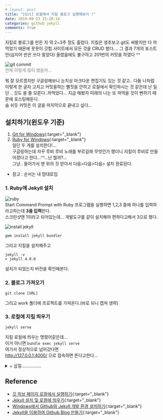 ```yaml
---
# layout: post
title: "[Git] 로컬에서 지킬 블로그 실행해보기 !"
date: 2019-09-23 15:20:14
categories: github jekyll
comments: true
---
```

  
  
지킬로 블로그를 만든 지 약 2~3주 정도 흘렀다. 지킬은 생초보고 git도 써봤지만 다 까먹었기 때문에 꿋꿋이 깃헙 사이트에서 모든 것을 CRUD 했다.... 
그 결과 7개의 포스트만(심지어 반은 쓰다 말았다) 올렸음에도 불구하고 201번의 커밋을 하였다 ^^  
  
![git commit](https://user-images.githubusercontent.com/41671001/65405016-e76ef980-de15-11e9-87f3-3698c7c07680.png)  
<font style="color:#808080">언제 이렇게 많이 했을까...</font>  
  
뭐 잘 모르겠지만 구글링해보니 눈치상 마크다운 편집기도 있는 것 같고.. 다들 나처럼 이렇게 한 글자 고치고 커밋을하는 
뻘짓을 안하고 로컬에서 확인하시는 것 같은데 난 일단 .. 깃도 쓸 줄 모른다..까먹었다... 지금 해봤자 미래의 나는 또 까먹을 것이 뻔하기 때문에 포스팅해둔다.  
숨 쉬듯 커밋은 이 글을 마지막으로 끝내고 싶다...

## 설치하기(윈도우 기준)  
1. [Git for Windows](https://gitforwindows.org){:target="_blank"}  
2. [Ruby for Windows](https://rubyinstaller.org/){:target="_blank"}  
일단 두 개를 설치한다!...  
구글링하는데 자꾸 루비 루비 노래를 부르길래 무엇인가 했더니 지킬이 루비로 만들어졌다고 한다...^^...난 뭘까?...  
그냥.. 들어가서 맨 위의 것 받아서 다음>다음>다음> 설치 완료된다.    
  
* 참고 : 순서는 내 맘대로임  
  
### 1. Ruby에 Jekyll 설치  
![ruby](https://user-images.githubusercontent.com/41671001/65407463-8e0ac880-de1d-11e9-8a1c-db65a2cfec39.png)  
Start Command Prompt with Ruby 프로그램을 실행하면 1,2,3 중에 하나를 입력하라고하는데 <strong>3을 입력</strong>한다.  
스크린샷엔 1이라고 되어있는데... 개발도구를 같이 설치해야 편하다고해서 3으로 했다.  
  
![install jekyll](https://user-images.githubusercontent.com/41671001/65408952-89e0aa00-de21-11e9-91cd-ee0e068886b6.png)  
```
gem install jekyll bundler
```
그리고 지킬을 설치해주고  
  
```
jekyll -v
> jekyll 4.0.0
```
설치가 되었는지 버전을 확인해본다.  

### 2. 블로그 가져오기  
```
git clone [URL]
```  
그리고 work 폴더에 프로젝트를 가져온다.(바로 되니 캡쳐 생략)  
  
### 3. 로컬에 지킬 띄우기  
```
jekyll serve
```
지킬 로컬에 띄우는 명령어같은데...  
이거 아니면 `bundle exec jekyll serve`  
여기서 정상적으로 넘어갔다면  
http://127.0.0.1:4000/ 으로 접속하면 뜬다고한다...  
  
  
  
<details>
  <summary>+ 삽질................</summary>
<div markdown="1">
하지만 나는 오류가 난다^^ 바로 될리가 없지...  
  
```  
C:\work>jekyll serve
Configuration file: none
            Source: C:/work
       Destination: C:/work/_site
 Incremental build: disabled. Enable with --incremental
      Generating...
          Skipping: sbeeeeeeen.github.io/_posts/2019-09-23-git-bash-1.md has a future date
  Liquid Exception: Could not locate the included file 'gallery' in any of ["C:/work/_includes"]. Ensure it exists in one of those directories and, if it is a symlink, does not point outside your site source. in sbeeeeeeen.github.io/about.md
```  
Liquid Exception은 뭐란 말인가............  
구글링했으나 뭐라는지 모르겠다...  
  
gallery?.... 이런 파일도 있었나... 모르겠으니 쿨하게 삭제하고 다시 시도했는데..안된다...약간 때려치고 싶다...  
그냥 about.md 파일에서 gallery 쓰는 줄을 없애버렸다.. 어차피 테마 그대로 가져온 거라....  
혹시 몰라서 gallery파일에서 include는 includes로 바꿨다([스택오버플로우에서 누가 해보라고했다](https://stackoverflow.com/questions/47624711/could-not-locate-the-included-file-error){:target="_blank"})  
  
암튼.. 둘 다 하고 다시 jekyll serve 해보니  
  
```
  Conversion error: Jekyll::Converters::Scss encountered an error while converting 'sbeeeeeeen.github.io/assets/css/main.scss':
                    Error: File to import not found or unreadable: minimal-mistakes/skins/default. on line 3:1 of main.scss >> @import "minimal-mistakes/skins/default"; // skin ^
```  
ㅜ.. 저기요...   
[하지만 나와 같은 사람은 또 있었다...](https://github.com/mmistakes/minimal-mistakes/issues/1244){:target="_blank"}  
  
해주고 나면  
```
Configuration file: none
            Source: c:/work
       Destination: c:/work/_site
 Incremental build: disabled. Enable with --incremental
      Generating...
          Skipping: sbeeeeeeen.github.io/_posts/2019-09-23-git-bash-1.md has a future date
     Build Warning: Layout 'categories' requested in sbeeeeeeen.github.io/category-archive.md does not exist.
     Build Warning: Layout 'home' requested in sbeeeeeeen.github.io/index.html does not exist.
  Conversion error: Jekyll::Converters::Scss encountered an error while converting 'sbeeeeeeen.github.io/assets/css/main.scss':
                    Error: Invalid CSS after '...harset "utf-8";': expected 1 selector or at-rule, was '# @import "minimal-' on line 1:18 of main.scss >> @charset "utf-8"; -----------------^
```  
뭐 끝이 없네... 그냥 import에 # 하나 박으면 주석처리 될 줄 알았는데 안먹은 것 같다... 그냥 그 라인 없애고 다시 시도...  
  
```
 Conversion error: Jekyll::Converters::Scss encountered an error while converting 'sbeeeeeeen.github.io/assets/css/main.scss':
                    Error: File to import not found or unreadable: minimal-mistakes. on line 3:1 of main.scss >> @import "minimal-mistakes"; // main partials ^
```
내가 뭘 잘못했을까............ 

2019.10.04 추가  
다 삭제하고 다시 깔았다. git clone까지는 그대로했다.  
그리고 git clone한 곳 말고 그 repositoryid.github.io 경로에서 `bundle install`하고,  
  
```
jekyll build
```  
  
이걸 하니.. 인코딩 오류가 나서 (CP949였나?...딱봐도 인코딩문제)  
  
```
chcp 65001
```
이걸 입력해줬다(UTF-8로 바꿔주기 위함)  
  
그리고 다시 하니까 돌아갔다!..
<br>
  
그리고 또 오류가 났던 것 중에 하나가 라이브러리 문제였는데,  
대충 오류 메시지가  
  
```
You have already actived Gem이름 버전, but your Gemfile requires Gem이름 버전. Prepending 'bundle exec' to your command may solve this. (Gem::LoadError)
```
이런 식인데 똑같은거 버전 두개라서 충돌이 생겨 하나 없애야하는 것 같다..  
  
```
gem uninstall Gem이름 -v 버전
```  
이렇게 쓰면 삭제된다 ~ (당연한 말이지만 install로 쓰면 install된다.)
  
</div>
</details>
  



## Reference  
- [깃 허브 페이지 로컬에서 실행하기](https://m.blog.naver.com/PostView.nhn?blogId=spring1a&logNo=221335758311&proxyReferer=https%3A%2F%2Fwww.google.com%2F){:target="_blank"}  
- [Jekyll 설치 및 로컬에 띄우기](https://17billion.github.io/jekyll/install/2017/05/27/install-a-jekyll.html){:target="_blank"}  
- [Windows에서 Github와 Jekyll 개발 환경 설치하기](https://wormwlrm.github.io/2018/07/13/How-to-set-Github-and-Jekyll-environment-on-Windows.html){:target="_blank"}  
- [Jekyll을 이용하여 Github Blog 만들기](http://jinyongjeong.github.io/2017/01/08/jekyll_blog_making_new/){:target="_blank"}
